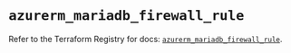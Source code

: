 # `azurerm_mariadb_firewall_rule`

Refer to the Terraform Registry for docs: [`azurerm_mariadb_firewall_rule`](https://registry.terraform.io/providers/hashicorp/azurerm/3.109.0/docs/resources/mariadb_firewall_rule).
